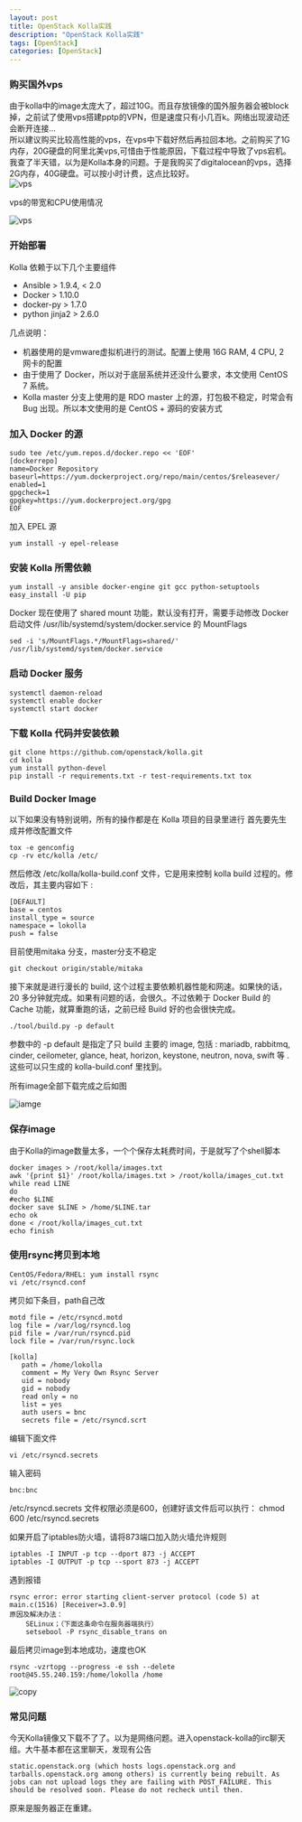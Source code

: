 ```yaml
---
layout: post
title: OpenStack Kolla实践
description: "OpenStack Kolla实践"
tags: [OpenStack]
categories: [OpenStack]
---
```


###    购买国外vps
由于kolla中的image太庞大了，超过10G。而且存放镜像的国外服务器会被block掉，之前试了使用vps搭建pptp的VPN，但是速度只有小几百k。网络出现波动还会断开连接...  
所以建议购买比较高性能的vps，在vps中下载好然后再拉回本地。之前购买了1G内存，20G硬盘的阿里北美vps,可惜由于性能原因，下载过程中导致了vps宕机。我查了半天错，以为是Kolla本身的问题。于是我购买了digitalocean的vps，选择2G内存，40G硬盘。可以按小时计费，这点比较好。   
![vps](/images/openstack_kolla/1.png)

vps的带宽和CPU使用情况  

![vps](/images/openstack_kolla/5.png)

###   开始部署

Kolla 依赖于以下几个主要组件

* Ansible > 1.9.4, < 2.0
* Docker > 1.10.0
* docker-py > 1.7.0
* python jinja2 > 2.6.0

几点说明：

* 机器使用的是vmware虚拟机进行的测试。配置上使用 16G RAM, 4 CPU, 2 网卡的配置
* 由于使用了 Docker，所以对于底层系统并还没什么要求，本文使用 CentOS 7 系统。
* Kolla master 分支上使用的是 RDO master 上的源，打包极不稳定，时常会有 Bug 出现。所以本文使用的是 CentOS + 源码的安装方式

###  加入 Docker 的源

```
sudo tee /etc/yum.repos.d/docker.repo << 'EOF'
[dockerrepo]
name=Docker Repository
baseurl=https://yum.dockerproject.org/repo/main/centos/$releasever/
enabled=1
gpgcheck=1
gpgkey=https://yum.dockerproject.org/gpg
EOF
```

加入 EPEL 源


```
yum install -y epel-release
```

###   安装 Kolla 所需依赖

```
yum install -y ansible docker-engine git gcc python-setuptools
easy_install -U pip
```
Docker 现在使用了 shared mount 功能，默认没有打开，需要手动修改 Docker 启动文件 /usr/lib/systemd/system/docker.service 的 MountFlags

```
sed -i 's/MountFlags.*/MountFlags=shared/' /usr/lib/systemd/system/docker.service
```

###   启动 Docker 服务

```
systemctl daemon-reload
systemctl enable docker
systemctl start docker
```



###  下载 Kolla 代码并安装依赖

```
git clone https://github.com/openstack/kolla.git
cd kolla
yum install python-devel
pip install -r requirements.txt -r test-requirements.txt tox
```



###  Build Docker Image

以下如果没有特别说明，所有的操作都是在 Kolla 项目的目录里进行
首先要先生成并修改配置文件

```
tox -e genconfig
cp -rv etc/kolla /etc/
```
然后修改 /etc/kolla/kolla-build.conf 文件，它是用来控制 kolla build 过程的。修改后，其主要内容如下 :


```
[DEFAULT]
base = centos
install_type = source
namespace = lokolla
push = false
```

目前使用mitaka 分支，master分支不稳定  

```
git checkout origin/stable/mitaka
```
接下来就是进行漫长的 build, 这个过程主要依赖机器性能和网速。如果快的话，20 多分钟就完成。如果有问题的话，会很久。不过依赖于 Docker Build 的 Cache 功能，就算重跑的话，之前已经 Build 好的也会很快完成。

```
./tool/build.py -p default
```
参数中的 -p default 是指定了只 build 主要的 image, 包括 : mariadb, rabbitmq, cinder, ceilometer, glance, heat, horizon, keystone, neutron, nova, swift 等 . 这些可以只生成的 kolla-build.conf 里找到。


所有image全部下载完成之后如图  

![iamge](/images/openstack_kolla/2.png)



###  保存image

由于Kolla的image数量太多，一个个保存太耗费时间，于是就写了个shell脚本


```
docker images > /root/kolla/images.txtawk '{print $1}' /root/kolla/images.txt > /root/kolla/images_cut.txtwhile read LINEdo#echo $LINEdocker save $LINE > /home/$LINE.tarecho okdone < /root/kolla/images_cut.txtecho finish
```


### 使用rsync拷贝到本地

```
CentOS/Fedora/RHEL: yum install rsync
vi /etc/rsyncd.conf
```

拷贝如下条目，path自己改  

```
motd file = /etc/rsyncd.motdlog file = /var/log/rsyncd.logpid file = /var/run/rsyncd.pidlock file = /var/run/rsync.lock[kolla]   path = /home/lokolla   comment = My Very Own Rsync Server   uid = nobody   gid = nobody   read only = no   list = yes   auth users = bnc   secrets file = /etc/rsyncd.scrt
```

编辑下面文件  

```
vi /etc/rsyncd.secrets
```
输入密码  

```
bnc:bnc
```
/etc/rsyncd.secrets 文件权限必须是600，创建好该文件后可以执行： chmod 600 /etc/rsyncd.secrets  

如果开启了iptables防火墙，请将873端口加入防火墙允许规则


```iptables -I INPUT -p tcp --dport 873 -j ACCEPTiptables -I OUTPUT -p tcp --sport 873 -j ACCEPT```
遇到报错

```rsync error: error starting client-server protocol (code 5) at main.c(1516) [Receiver=3.0.9]原因及解决办法：    SELinux；（下面这条命令在服务器端执行）    setsebool -P rsync_disable_trans on```
最后拷贝image到本地成功，速度也OK  
```
rsync -vzrtopg --progress -e ssh --delete root@45.55.240.159:/home/lokolla /home
```
![copy](/images/openstack_kolla/3.png)

###  常见问题

今天Kolla镜像又下载不了了。以为是网络问题。进入openstack-kolla的irc聊天组。大牛基本都在这里聊天，发现有公告  

```
static.openstack.org (which hosts logs.openstack.org and tarballs.openstack.org among others) is currently being rebuilt. As jobs can not upload logs they are failing with POST_FAILURE. This should be resolved soon. Please do not recheck until then.
```

原来是服务器正在重建。  